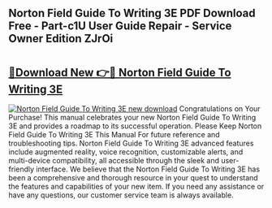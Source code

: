 ## Norton Field Guide To Writing 3E PDF Download Free - Part-c1U User Guide Repair - Service Owner Edition ZJrOi

# <h2><a href="http://bc60429.oget.top/?id=Norton+Field+Guide+To+Writing+3E">🔗Download New 👉🔴 Norton Field Guide To Writing 3E</a></h2>

[![Norton Field Guide To Writing 3E new download](https://i.imgur.com/5g1atiW.png)](http://bc60429.oget.top/?id=Norton+Field+Guide+To+Writing+3E)
Congratulations on Your Purchase! This manual celebrates your new Norton Field Guide To Writing 3E and provides a roadmap to its successful operation. Please Keep Norton Field Guide To Writing 3E This Manual For future reference and troubleshooting tips. Norton Field Guide To Writing 3E advanced features include augmented reality, voice recognition, customizable alerts, and multi-device compatibility, all accessible through the sleek and user-friendly interface. We believe that the Norton Field Guide To Writing 3E has been a comprehensive and thorough resource in your quest to understand the features and capabilities of your new item. If you need any assistance or have any questions, our customer service team is always available.
